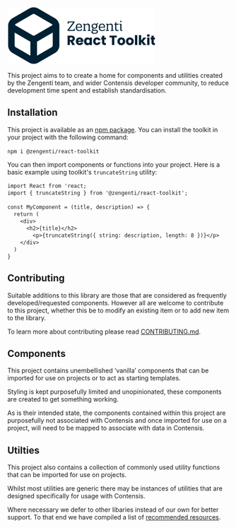 ![React Toolkit](/readme.png)

This project aims to to create a home for components and utilities created by the Zengenti team, and wider Contensis developer community, to reduce development time spent and establish standardisation.

## Installation

This project is available as an [npm package](https://www.npmjs.com/package/@zengenti/react-toolkit). You can install the toolkit in your project with the following command:

`npm i @zengenti/react-toolkit`

You can then import components or functions into your project. Here is a basic example using toolkit's `truncateString` utility:

```
import React from 'react;
import { truncateString } from '@zengenti/react-toolkit';

const MyComponent = (title, description) => {
  return (
    <div>
      <h2>{title}</h2>
        <p>{truncateString({ string: description, length: 8 })}</p>
    </div>
  )
}
```

## Contributing

Suitable additions to this library are those that are considered as frequently developed/requested components. However all are welcome to contribute to this project, whether this be to modify an existing item or to add new item to the library.

To learn more about contributing please read [CONTRIBUTING.md](CONTRIBUTING.md).

## Components

This project contains unembellished ‘vanilla’ components that can be imported for use on projects or to act as starting templates.

Styling is kept purposefully limited and unopinionated, these components are created to get something working.

As is their intended state, the components contained within this project are purposefully not associated with Contensis and once imported for use on a project, will need to be mapped to associate with data in Contensis.

## Utilties

This project also contains a collection of commonly used utility functions that can be imported for use on projects.

Whilst most utilities are generic there may be instances of utilities that are designed specifically for usage with Contensis.

Where necessary we defer to other libaries instead of our own for better support. To that end we have compiled a list of [recommended resources](RESOURCES.md).
